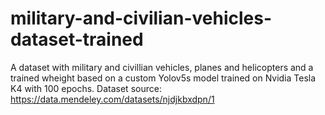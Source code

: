 # military-and-civilian-vehicles-dataset-trained
A dataset with military and civillian vehicles, planes and helicopters and a trained wheight based on a custom Yolov5s model trained on Nvidia Tesla K4 with 100 epochs. Dataset source:  https://data.mendeley.com/datasets/njdjkbxdpn/1
